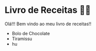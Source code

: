 # Livro de Receitas :man_cook:

Olá!!! Bem vindo ao meu livro de receitas!!

- Bolo de Chocolate
- Tiramissu
- hu
